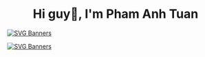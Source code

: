 <h1 align="center">Hi guy👋, I'm Pham Anh Tuan</h1>

[![SVG Banners](https://svg-banners.vercel.app/api?type=typeWriter&text1=Hi%20guy%20👋,%20I'm%20Pham%20Anh%20Tuan&text2=DevOps%20Enngineer%20👨‍💻&width=850&height=450)](https://github.com/Akshay090/svg-banners)

[![SVG Banners](https://svg-banners.vercel.app/api?type=origin&text1=Hi%20guy%20👋,%20I'm%20Pham%20Anh%20Tuan&text2=DevOps%20Enngineer%20👨‍💻&width=800&height=400)](https://github.com/Akshay090/svg-banners)
